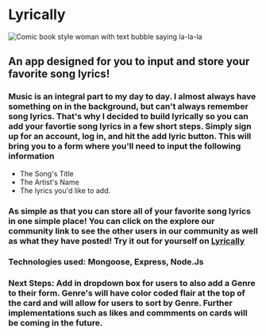# Lyrically
![Comic book style woman with text bubble saying la-la-la](https://static.scientificamerican.com/dam/m/25923be7c4b3ad4d/original/GettyImages-693774596_WEB.jpg?w=600)
## An app designed for you to input and store your favorite song lyrics!
### Music is an integral part to my day to day. I almost always have something on in the background, but can't always remember song lyrics. That's why I decided to build lyrically so you can add your favortie song lyrics in a few short steps. Simply sign up for an account, log in, and hit the add lyric button. This will bring you to a form where you'll need to input the following information 
* The Song's Title
* The Artist's Name
* The lyrics you'd like to add.
### As simple as that you can store all of your favorite song lyrics in one simple place! You can click on the explore our community link to see the other users in our community as well as what they have posted! Try it out for yourself on [Lyrically]()
### Technologies used: Mongoose, Express, Node.Js
### Next Steps: Add in dropdown box for users to also add a Genre to their form. Genre's will have color coded flair at the top of the card and will allow for users to sort by Genre. Further implementations such as likes and commments on cards will be coming in the future.

